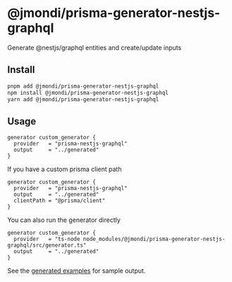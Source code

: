 # @jmondi/prisma-generator-nestjs-graphql

Generate @nestjs/graphql entities and create/update inputs

## Install

```bash
pnpm add @jmondi/prisma-generator-nestjs-graphql
npm install @jmondi/prisma-generator-nestjs-graphql
yarn add @jmondi/prisma-generator-nestjs-graphql
```

## Usage

```prisma
generator custom_generator {
  provider   = "prisma-nestjs-graphql"
  output     = "../generated"
}
```

If you have a custom prisma client path

```prisma
generator custom_generator {
  provider   = "prisma-nestjs-graphql"
  output     = "../generated"
  clientPath = "@prisma/client"
}
```

You can also run the generator directly

```prisma
generator custom_generator {
  provider   = "ts-node node_modules/@jmondi/prisma-generator-nestjs-graphql/src/generator.ts"
  output     = "../generated"
}
```

See the [generated examples](example/generated) for sample output.
